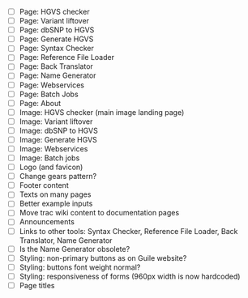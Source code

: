 - [ ] Page: HGVS checker
- [ ] Page: Variant liftover
- [ ] Page: dbSNP to HGVS
- [ ] Page: Generate HGVS
- [ ] Page: Syntax Checker
- [ ] Page: Reference File Loader
- [ ] Page: Back Translator
- [ ] Page: Name Generator
- [ ] Page: Webservices
- [ ] Page: Batch Jobs
- [ ] Page: About
- [ ] Image: HGVS checker (main image landing page)
- [ ] Image: Variant liftover
- [ ] Image: dbSNP to HGVS
- [ ] Image: Generate HGVS
- [ ] Image: Webservices
- [ ] Image: Batch jobs
- [ ] Logo (and favicon)
- [ ] Change gears pattern?
- [ ] Footer content
- [ ] Texts on many pages
- [ ] Better example inputs
- [ ] Move trac wiki content to documentation pages
- [ ] Announcements
- [ ] Links to other tools: Syntax Checker, Reference File Loader, Back
  Translator, Name Generator
- [ ] Is the Name Generator obsolete?
- [ ] Styling: non-primary buttons as on Guile website?
- [ ] Styling: buttons font weight normal?
- [ ] Styling: responsiveness of forms (960px width is now hardcoded)
- [ ] Page titles
